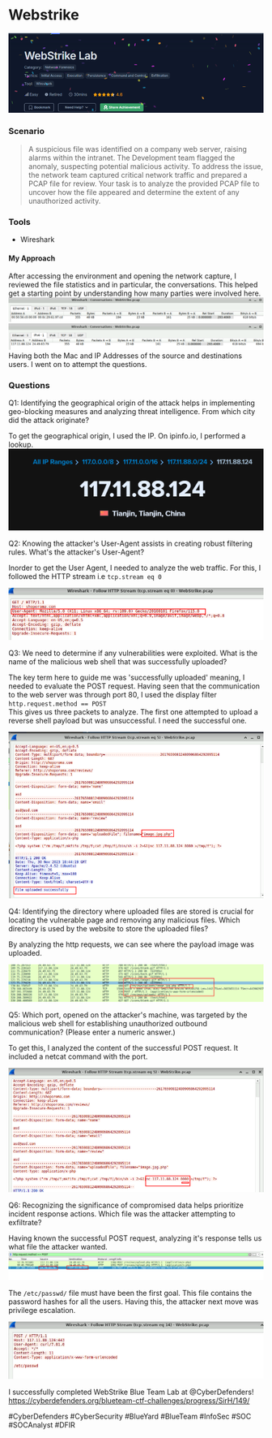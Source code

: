 # Webstrike

![alt text](image-9.png)

### Scenario
> A suspicious file was identified on a company web server, raising alarms within the intranet. The Development team flagged the anomaly, suspecting potential malicious activity. To address the issue, the network team captured critical network traffic and prepared a PCAP file for review.
Your task is to analyze the provided PCAP file to uncover how the file appeared and determine the extent of any unauthorized activity.

### Tools
- Wireshark

#### My Approach

After accessing the environment and opening the network capture, I reviewed the file statistics and in particular, the conversations. This helped get a starting point by understanding how many parties were involved here.
![alt text](image.png)  
![alt text](image-1.png)  
Having both the Mac and IP Addresses of the source and destinations users. I went on to attempt the questions.  

### Questions
Q1: Identifying the geographical origin of the attack helps in implementing geo-blocking measures and analyzing threat intelligence. From which city did the attack originate?

To get the geographical origin, I used the IP. On ipinfo.io, I performed a lookup.  
![alt text](image-2.png)

Q2: Knowing the attacker's User-Agent assists in creating robust filtering rules. What's the attacker's User-Agent?

Inorder to get the User Agent, I needed to analyze the web traffic. For this, I followed the HTTP stream i.e `tcp.stream eq 0`

![alt text](image-3.png)

Q3: We need to determine if any vulnerabilities were exploited. What is the name of the malicious web shell that was successfully uploaded?

The key term here to guide me was 'successfully uploaded' meaning, I needed to evaluate the POST request. Having seen that the communication to the web server was through port 80, I used the display filter `http.request.method == POST`  
This gives us three packets to analyze. The first one attempted to upload a reverse shell payload but was unsuccessful. I need the successful one.

![alt text](image-4.png)

Q4: Identifying the directory where uploaded files are stored is crucial for locating the vulnerable page and removing any malicious files. Which directory is used by the website to store the uploaded files?

By analyzing the http requests, we can see where the payload image was uploaded.

![alt text](image-5.png)

Q5: Which port, opened on the attacker's machine, was targeted by the malicious web shell for establishing unauthorized outbound communication? (Please enter a numeric answer.)

To get this, I analyzed the content of the successful POST request. It included a netcat command with the port.

![alt text](image-6.png)

Q6: Recognizing the significance of compromised data helps prioritize incident response actions. Which file was the attacker attempting to exfiltrate?

Having known the successful POST request, analyzing it's response tells us what file the attacker wanted.
![alt text](image-7.png)

The `/etc/passwd/` file must have been the first goal. This file contains the password hashes for all the users. Having this, the attacker next move was privilege escalation.

![alt text](image-8.png)

I successfully completed WebStrike Blue Team Lab at @CyberDefenders!
https://cyberdefenders.org/blueteam-ctf-challenges/progress/SirH/149/ 

#CyberDefenders #CyberSecurity #BlueYard #BlueTeam #InfoSec #SOC #SOCAnalyst #DFIR